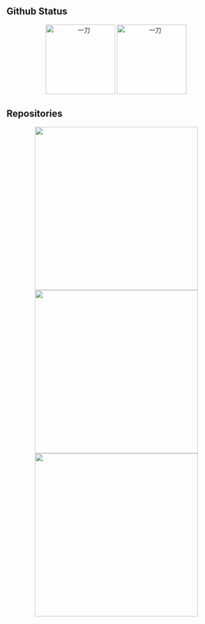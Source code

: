 ## Github Status
<div align="center">
    <img src="https://github-readme-stats.vercel.app/api/top-langs/?username=laosanyuan&count_private=true&show_icons=true&layout=compact" alt="一刀" height="160px" />
    <img src="https://github-readme-stats.vercel.app/api?username=laosanyuan&show_icons=true" alt="一刀"  height="160px" />
</div>

## Repositories
<div align="center">
    <a href="https://github.com/laosanyuan/HuoHuan">
	<img width="375" src="https://github-readme-stats.vercel.app/api/pin/?username=laosanyuan&repo=HuoHuan&theme=buefy"/>
    </a>
    <a href="https://github.com/laosanyuan/DaoLang">
        <img width="375" src="https://github-readme-stats.vercel.app/api/pin/?username=laosanyuan&repo=DaoLang&theme=buefy"/>
    </a>
</div>


<div align="center">
    <a href="https://github.com/laosanyuan/HamibotRemoteControl">
	<img width="375" src="https://github-readme-stats.vercel.app/api/pin/?username=laosanyuan&repo=HamibotRemoteControl&theme=buefy"/>
    </a>
	<img width="375"/>
</div>

